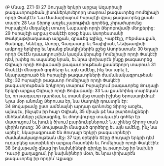 (Բ Մնաց. 27.1-9)
27 Յուդայի երկրի արքայ Ազարիայի թագաւորութեան յիսուներկուերորդ տարում թագաւորեց Ռոմելիայի որդի Փակէէն: Նա Սամարիայում Իսրայէլի վրայ թագաւորեց քսան տարի: 28 Նա Տիրոջ առջեւ չարութիւն գործեց, չհրաժարուեց Իսրայէլին մեղանչել տուող Նաբատի որդի Յերոբովամի մեղքերից: 29 Իսրայէլի արքայ Փակէէի օրօք եկաւ Ասորեստանի Թակղաթփաղասար արքան, գրաւեց Այինը, Կաբէէլը, Բեթմաաքան, Յանոքը, Կենէզը, Ասորը, Գաղաադը եւ Գալիլիան, Նեփթաղիմի ամբողջ երկիրը եւ նրանց բնակիչներին քշեց Ասորեստան: 30 Եղայի որդի Օսէէն դաւադրութիւն կազմակերպեց Ռոմելիայի որդի Փակէէի դէմ, խփեց ու սպանեց նրան, եւ նրա փոխարէն ինքը թագաւորեց Օզիայի որդի Յովաթամի թագաւորութեան քսաներորդ տարում:
31 Փակէէի մնացած գործերը եւ այն ամէնը, ինչ նա արել է, նկարագրուած են Իսրայէլի թագաւորների ժամանակագրութեան մէջ:
32 Իսրայէլի թագաւոր Ռոմելիայի որդի Փակէէի թագաւորութեան երկրորդ տարում Իսրայէլում թագաւորեց Յուդայի երկրի արքայ Օզիայի որդի Յովաթամը: 33 Նա քսանհինգ տարեկան էր, որ թագաւոր դարձաւ եւ տասնվեց տարի իշխեց Երուսաղէմում: Նրա մօր անունը Յերուսա էր, նա Սադոկի դուստրն էր: 34 Յովաթամը ըստ ամենայնի արդար գտնուեց Տիրոջ առջեւ, այնպէս, ինչպէս իր հայր Օզիան, 35 միայն թէ նա բարձունքների մեհեանները չվերացրեց, եւ ժողովուրդը տակաւին զոհեր էր մատուցում եւ խունկ ծխում բարձունքներում: Նա շինեց Տիրոջ տան վերին դուռը:
36 Յովաթամի մնացած գործերը եւ այն ամէնը, ինչ նա արել է, նկարագրուած են Յուդայի երկրի թագաւորների ժամանակագրութեան մէջ:
37 Այդ օրերին Տէրը Յուդայի երկրի դէմ ուղարկեց ասորիների արքայ Ռասոնին եւ Ռոմելիայի որդի Փակէէին:
38 Յովաթամը գնաց իր նախնիների գիրկը եւ թաղուեց իր նախնի Դաւթի քաղաքում, իր նախնիների մօտ, եւ նրա փոխարէն թագաւորեց իր որդին՝ Աքազը:
